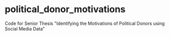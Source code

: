 # political_donor_motivations
Code for Senior Thesis "Identifying the Motivations of Political Donors using Social Media Data"
